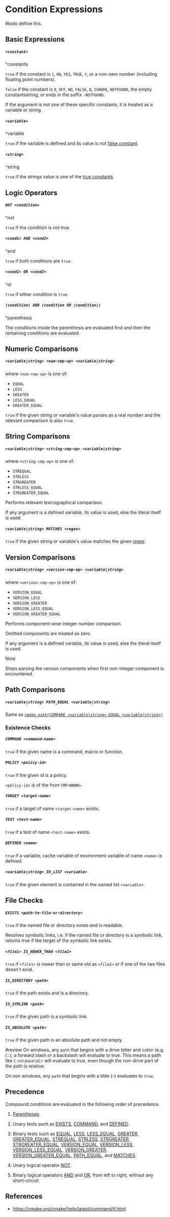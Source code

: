 # Condition Expressions

#todo define this.

## Basic Expressions

##### `<constant>`
^constants

`true` if the constant is `1`, `ON`, `YES`, `TRUE`, `Y`, or a non-zero number (including floating point numbers).

`false` if the constant is `0`, `OFF`, `NO`, `FALSE`, `N`, `IGNORE`, `NOTFOUND`, the empty constantsstring, or ends in the suffix `-NOTFOUND`.

If the argument is not one of these specific constants, it is treated as a variable or string.

##### `<variable>`
^variable

`true` if the variable is defined and its value is not [false constant](#^constants).

##### `<string>`
^string

`true` if the strings value is one of the [true constants](#^constants).

## Logic Operators

##### `NOT <condition>`
^not

`true` if the condition is not true.

##### `<cond1> AND <cond2>`
^and

`true` if both conditions are `true`.

##### `<cond1> OR <cond2>`
^or

`true` if either condition is `true`.

##### `(condition) AND (condition OR (condition))`
^parenthesis

The conditions inside the parenthesis are evaluated first and then the remaining conditions are evaluated.

## Numeric Comparisons

##### `<variable|string> <num-cmp-op> <variable|string>`

where `<num-cmp-op>` is one of:
- `EQUAL`
- `LESS`
- `GREATER`
- `LESS_EQUAL`
- `GREATER_EQUAL`

`true` if the given string or variable's value parses as a real number and the relevant comparison is also `true`.

## String Comparisons

##### `<variable|string> <string-cmp-op> <variable|string>`

where `<string-cmp-op>` is one of:

- `STREQUAL`
- `STRLESS`
- `STRGREATER`
- `STRLESS_EQUAL`
- `STRGREATER_EQUAL`

Performs relevant lexicographical comparison.

If any argument is a defined variable, its value is used, else the literal itself is used.

##### `<variable|string> MATCHES <regex>`

`true` if the given string or variable's value matches the given [regex](cmake/langauge/regex).

## Version Comparisons

##### `<variable|string> <version-cmp-op> <variable|string>`

where `<version-cmp-op>` is one of:
- `VERSION_EQUAL`
- `VERSION_LESS`
- `VERSION_GREATER`
- `VERSION_LESS_EQUAL`
- `VERSION_GREATER_EQUAL`

Performs component-wise integer number comparison.

Omitted components are treated as zero.

If any argument is a defined variable, its value is used, else the literal itself is used.

> [!note]
> 
> Stops parsing the version components when first non-integer component is encountered.

## Path Comparisons

##### `<variable|string> PATH_EQUAL <variable|string>`

Same as [`cmake_path(COMPARE <variable|string> EQUAL <variable|string>)`](cmake_path.md#^query)

### Existence Checks

##### `COMMAND <command-name>`

`true` if the given name is a command, macro or function.

##### `POLICY <policy-id>`

`true` if the given id is a policy.

`<policy-id>` is of the from `CMP<NNNN>`.

##### `TARGET <target-name>`

`true` if a target of name `<target-name>` exists.

##### `TEST <test-name>`

`true` if a test of name `<test-name>` exists.

##### `DEFINED <name>`

`true` if a variable, cache variable of environment variable of name `<name>` is defined.

##### `<variable|string> IN_LIST <variable>`

`true` if the given element is contained in the named list `<variable>`.

## File Checks

##### `EXISTS <path-to-file-or-directory>`

`true` if the named file or directory exists and is readable.

Resolves symbolic links, i.e. if the named file or directory is a symbolic link, returns true if the target of the symbolic link exists.

##### `<file1> IS_NEWER_THAN <file2>`

`true` if `<file1>` is newer than or same old as `<file2>` or if one of the two files doesn't exist.

##### `IS_DIRECTORY <path>`

`true` if the path exists and is a directory.

##### `IS_SYMLINK <path>`

`true` if the given path is a symbolic link.

##### `IS_ABSOLUTE <path>`

`true` if the given path is an absolute path and not empty.

#review
On windows, any `path` that begins with a drive letter and colon (e.g. `C:`), a forward slash or a backslash will evaluate to true. This means a path like `C:no\base\dir` will evaluate to true, even though the non-drive part of the path is relative.

On non windows, any `path` that begins with a tilde (`~`) evaluates to `true`.

## Precedence

Compound conditions are evaluated in the following order of precedence.

1. [Parentheses](#parentheses).
    
2. Unary tests such as [EXISTS](#exists), [COMMAND](#command), and [DEFINED](#defined).
    
3. Binary tests such as [EQUAL](#equal), [LESS](#less), [LESS_EQUAL](#less-equal), [GREATER](#greater), [GREATER_EQUAL](#greater-equal), [STREQUAL](#strequal), [STRLESS](#strless-equal), [STRGREATER](#strgreater), [STRGREATER_EQUAL](#strgreater-equal), [VERSION_EQUAL](#version-equal), [VERSION_LESS](#version-less), [VERSION_LESS_EQUAL](#version-less-equal), [VERSION_GREATER](#version-greater), [VERSION_GREATER_EQUAL](#version-greater-equal), [PATH_EQUAL](#path-equal), and [MATCHES](#matches).
    
4. Unary logical operator [NOT](#not).
    
5. Binary logical operators [AND](#and) and [OR](#or), from left to right, without any short-circuit.

## References

- https://cmake.org/cmake/help/latest/command/if.html